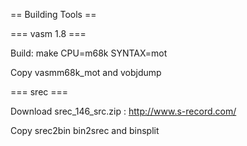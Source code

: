 

== Building Tools ==

=== vasm 1.8 ===

Build:
  make CPU=m68k SYNTAX=mot

Copy vasmm68k_mot and vobjdump

=== srec ===

Download srec_146_src.zip :
  http://www.s-record.com/

Copy srec2bin bin2srec and binsplit


